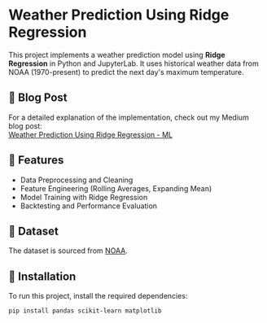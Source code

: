 # Weather Prediction Using Ridge Regression

This project implements a weather prediction model using **Ridge Regression** in Python and JupyterLab. It uses historical weather data from NOAA (1970-present) to predict the next day's maximum temperature.

## 📖 Blog Post
For a detailed explanation of the implementation, check out my Medium blog post:  
[Weather Prediction Using Ridge Regression - ML](https://medium.com/@ravindusdc/weather-prediction-using-ridge-regression-ml-4f8d9f43343b)

## 🚀 Features
- Data Preprocessing and Cleaning
- Feature Engineering (Rolling Averages, Expanding Mean)
- Model Training with Ridge Regression
- Backtesting and Performance Evaluation

## 📂 Dataset
The dataset is sourced from [NOAA](https://www.ncdc.noaa.gov/).

## 🔧 Installation
To run this project, install the required dependencies:
```bash
pip install pandas scikit-learn matplotlib
